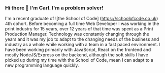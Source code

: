 ### Hi there 👋 I'm Carl.  I'm a problem solver!

I'm a recent graduate of ![the School of Code] (https://schoolofcode.co.uk) 4th cohort. Before becoming a full time Web Developer I was working in the print industry for 15 years, over 12 years of that time was spent as a Print Production Manager. Technology was constantly changing through the years and it was my job to adapt to the changing needs of the business and industry as a whole while working with a team in a fast paced environment. I have been working primarily with JavaScript, React on the frontend and mostly NodeJS/Express on the backend,  although the soft skills I have picked up during my time with the School of Code,  mean I can adapt to a new programming language quickly.
